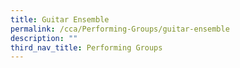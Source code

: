 ```yaml
---
title: Guitar Ensemble
permalink: /cca/Performing-Groups/guitar-ensemble
description: ""
third_nav_title: Performing Groups
---
```

